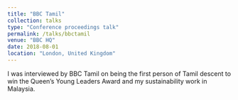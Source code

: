 ```yaml
---
title: "BBC Tamil"
collection: talks
type: "Conference proceedings talk"
permalink: /talks/bbctamil
venue: "BBC HQ"
date: 2018-08-01
location: "London, United Kingdom"
---
```


I was interviewed by BBC Tamil on being the first person of Tamil descent to win the Queen’s Young Leaders Award and my sustainability work in Malaysia.